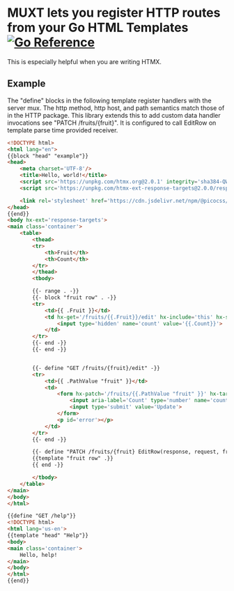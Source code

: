 # MUXT lets you register HTTP routes from your Go HTML Templates [![Go Reference](https://pkg.go.dev/badge/github.com/crhntr/muxt.svg)](https://pkg.go.dev/github.com/crhntr/muxt)

This is especially helpful when you are writing HTMX.

## Example

The "define" blocks in the following template register handlers with the server mux.
The http method, http host, and path semantics match those of in the HTTP package.
This library extends this to add custom data handler invocations see "PATCH /fruits/{fruit}". It is configured to call EditRow on template parse time provided receiver.

```html
<!DOCTYPE html>
<html lang="en">
{{block "head" "example"}}
<head>
    <meta charset='UTF-8'/>
    <title>Hello, world!</title>
    <script src='https://unpkg.com/htmx.org@2.0.1' integrity='sha384-QWGpdj554B4ETpJJC9z+ZHJcA/i59TyjxEPXiiUgN2WmTyV5OEZWCD6gQhgkdpB/' crossorigin='anonymous'></script>
    <script src='https://unpkg.com/htmx-ext-response-targets@2.0.0/response-targets.js'></script>

    <link rel='stylesheet' href='https://cdn.jsdelivr.net/npm/@picocss/pico@2/css/pico.min.css'>
</head>
{{end}}
<body hx-ext='response-targets'>
<main class='container'>
    <table>
        <thead>
        <tr>
            <th>Fruit</th>
            <th>Count</th>
        </tr>
        </thead>
        <tbody>

        {{- range . -}}
        {{- block "fruit row" . -}}
        <tr>
            <td>{{ .Fruit }}</td>
            <td hx-get='/fruits/{{.Fruit}}/edit' hx-include='this' hx-swap='outerHTML' hx-target='closest tr'>{{ .Count }}
                <input type='hidden' name='count' value='{{.Count}}'>
            </td>
        </tr>
        {{- end -}}
        {{- end -}}


        {{- define "GET /fruits/{fruit}/edit" -}}
        <tr>
            <td>{{ .PathValue "fruit" }}</td>
            <td>
                <form hx-patch='/fruits/{{.PathValue "fruit" }}' hx-target-error="#error">
                    <input aria-label='Count' type='number' name='count' value='{{ .FormValue "count" }}' step='1' min='0'>
                    <input type='submit' value='Update'>
                </form>
                <p id='error'></p>
            </td>
        </tr>
        {{- end -}}

        {{- define "PATCH /fruits/{fruit} EditRow(response, request, fruit)" }}
        {{template "fruit row" .}}
        {{ end -}}

        </tbody>
    </table>
</main>
</body>
</html>

{{define "GET /help"}}
<!DOCTYPE html>
<html lang='us-en'>
{{template "head" "Help"}}
<body>
<main class='container'>
    Hello, help!
</main>
</body>
</html>
{{end}}
```